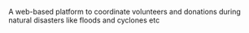 A web-based platform to coordinate volunteers and donations during natural disasters like floods and cyclones etc